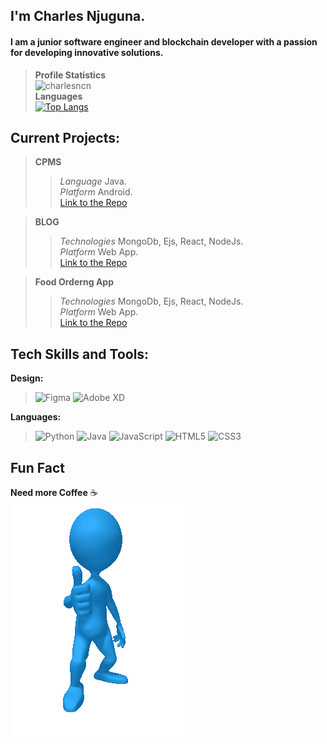 ## I'm Charles Njuguna.
#### I am a junior software engineer and blockchain developer with a passion for developing innovative solutions.
> **Profile Statistics**\
> ![charlesncn](https://github-readme-stats.vercel.app/api?username=charlesncn&count_private=true&show_icons=true&theme=react&hide_title=true)\
> **Languages**\
>[![Top Langs](https://github-readme-stats.vercel.app/api/top-langs/?username=charlesncn&layout=compact&theme=react&hide_title=true)](https://github.com/charlesncn/github-readme-stats)
<!--[![ReadMe Card](https://github-readme-stats.vercel.app/api/pin/?username=charlesncn&repo=github-readme-stats)](https://github.com/charlesncn/github-readme-stats)
-->
<!-- <a href="https://github.com/charlesncn/github-readme-streak-stats">
        <img title="🔥 Get streak stats for your profile at git.io/streak-stats" alt="" src="https://github-readme-streak-stats.herokuapp.com/?user=charlesncn&theme=black-ice&hide_border=true&stroke=0000&background=060A0CD0"/>
</a>

<br/>

<a href="https://github.com/charlesncn/github-readme-activity-graph"><img alt="Activity Graph" src="https://activity-graph.herokuapp.com/graph?username=charlesncn&bg_color=0D1117&color=5BCDEC&line=5BCDEC&point=FFFFFF&hide_border=true" /></a>
-->

<!-- #56BCD9-->
## Current Projects:
> **CPMS**
>> *Language* Java.\
>> *Platform* Android.\
>> [Link to the Repo](https://github.com/charlesncn/CPMS)

> **BLOG**
>> *Technologies* MongoDb, Ejs, React, NodeJs.\
>> *Platform* Web App.\
>> [Link to the Repo](https://github.com/charlesncn/Mern_Blog)

> **Food Orderng App**
>> *Technologies* MongoDb, Ejs, React, NodeJs.\
>> *Platform* Web App.\
>> [Link to the Repo](https://github.com/charlesncn/food_ordering_mern)

<!--
## Currently learning
> Flutter\
> NodeJs
-->
## Tech Skills and Tools:
<!--
**frameworks:**
> ![NPM](https://img.shields.io/badge/NPM-%23000000.svg?style=for-the-badge&logo=npm&logoColor=white)
> ![NodeJS](https://img.shields.io/badge/node.js-6DA55F?style=for-the-badge&logo=node.js&logoColor=white)
-->
**Design:**
> ![Figma](https://img.shields.io/badge/figma-%23F24E1E.svg?style=for-the-badge&logo=figma&logoColor=white)
> ![Adobe XD](https://img.shields.io/badge/Adobe%20XD-470137?style=for-the-badge&logo=Adobe%20XD&logoColor=#FF61F6)

**Languages:**
> ![Python](https://img.shields.io/badge/python-3670A0?style=for-the-badge&logo=python&logoColor=ffdd54)
> ![Java](https://img.shields.io/badge/java-%23ED8B00.svg?style=for-the-badge&logo=java&logoColor=white)
> ![JavaScript](https://img.shields.io/badge/javascript-%23323330.svg?style=for-the-badge&logo=javascript&logoColor=%23F7DF1E)
> ![HTML5](https://img.shields.io/badge/html5-%23E34F26.svg?style=for-the-badge&logo=html5&logoColor=white)
> ![CSS3](https://img.shields.io/badge/css3-%231572B6.svg?style=for-the-badge&logo=css3&logoColor=white)





## Fun Fact
**Need more Coffee** ☕\
![Hehe](https://github.com/charlesncn/charlesncn/blob/main/thumbs-up.gif)


